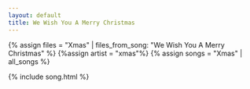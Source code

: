```yaml
---
layout: default
title: We Wish You A Merry Christmas
---
```


{% assign files = "Xmas" | files_from_song: "We Wish You A Merry Christmas" %}
{%assign artist = "xmas"%}
{% assign songs = "Xmas" | all_songs %}

 
{% include song.html %}